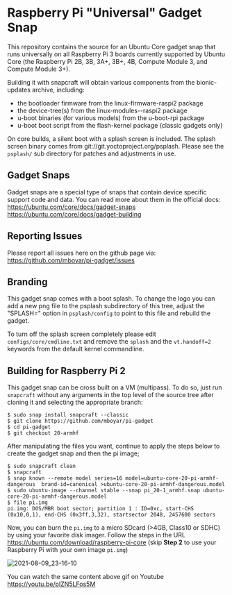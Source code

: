 # Raspberry Pi "Universal" Gadget Snap

This repository contains the source for an Ubuntu Core gadget snap that runs
universally on all Raspberry Pi 3 boards currently supported by Ubuntu Core
(the Raspberry Pi 2B, 3B, 3A+, 3B+, 4B, Compute Module 3, and Compute Module
3+).

Building it with snapcraft will obtain various components from the
bionic-updates archive, including:

* the bootloader firmware from the linux-firmware-raspi2 package
* the device-tree(s) from the linux-modules-<ver>-raspi2 package
* u-boot binaries (for various models) from the u-boot-rpi package
* u-boot boot script from the flash-kernel package (classic gadgets only)

On core builds, a silent boot with a splash screen is included. The splash
screen binary comes from git://git.yoctoproject.org/psplash. Please see the
`psplash/` sub directory for patches and adjustments in use.


## Gadget Snaps

Gadget snaps are a special type of snaps that contain device specific support
code and data. You can read more about them in the official docs:
https://ubuntu.com/core/docs/gadget-snaps
https://ubuntu.com/core/docs/gadget-building


## Reporting Issues

Please report all issues here on the github page via:
https://github.com/mboyar/pi-gadget/issues


## Branding

This gadget snap comes with a boot splash. To change the logo you can add a new
png file to the psplash subdirectory of this tree, adjust the "SPLASH=" option
in `psplash/config` to point to this file and rebuild the gadget.

To turn off the splash screen completely please edit `configs/core/cmdline.txt`
and remove the `splash` and the `vt.handoff=2` keywords from the default kernel
commandline.


## Building for Raspberry Pi 2

This gadget snap can be cross built on a VM (multipass). To do so,
just run `snapcraft` without any arguments in the top level of the source tree after cloning it and selecting the appropriate branch:   

    $ sudo snap install snapcraft --classic
    $ git clone https://github.com/mboyar/pi-gadget
    $ cd pi-gadget
    $ git checkout 20-armhf

After manipulating the files you want, continue to apply the steps below to create the gadget snap and then the pi image;

    $ sudo snapcraft clean
    $ snapcraft
    $ snap known --remote model series=16 model=ubuntu-core-20-pi-armhf-dangerous  brand-id=canonical >ubuntu-core-20-pi-armhf-dangerous.model
    $ sudo ubuntu-image --channel stable --snap pi_20-1_armhf.snap ubuntu-core-20-pi-armhf-dangerous.model
    $ file pi.img 
    pi.img: DOS/MBR boot sector; partition 1 : ID=0xc, start-CHS (0x10,0,1), end-CHS (0x3ff,3,32), startsector 2048, 2457600 sectors


Now, you can burn the `pi.img` to a micro SDcard (>4GB, Class10 or SDHC) by using your favorite disk imager. Follow the steps in the URL https://ubuntu.com/download/raspberry-pi-core (skip **Step 2** to use your Raspberry Pi with your own image `pi.img`)

![2021-08-09_23-16-10](https://user-images.githubusercontent.com/3090609/128770923-86a083d3-c920-4c2e-90e8-29d1e18c2f16.gif)

You can watch the same content above gif on Youtube https://youtu.be/pIZN5LFos5M 
